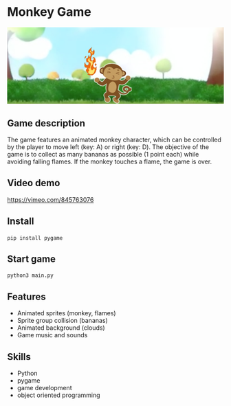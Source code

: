 # Monkey Game

![screen](/images/gamescreen.png)

## Game description
The game features an animated monkey character, which can be controlled by the player to move left (key: A) or right (key: D). The objective of the game is to collect as many bananas as possible (1 point each) while avoiding falling flames. If the monkey touches a flame, the game is over.

## Video demo
https://vimeo.com/845763076

## Install
```
pip install pygame
```

## Start game
```
python3 main.py
```

## Features
-  Animated sprites (monkey, flames)
-  Sprite group collision (bananas)
-  Animated background (clouds)
-  Game music and sounds

## Skills
-  Python
-  pygame
-  game development
-  object oriented programming
